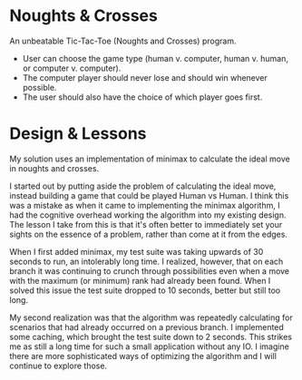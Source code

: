 # Noughts & Crosses
An unbeatable Tic-Tac-Toe (Noughts and Crosses) program.

- User can choose the game type (human v. computer, human v. human, or computer v. computer).
- The computer player should never lose and should win whenever possible.
- The user should also have the choice of which player goes first.

# Design & Lessons

My solution uses an implementation of minimax to calculate the ideal move in noughts and crosses.

I started out by putting aside the problem of calculating the ideal move, instead building a game that could be played Human vs Human. I think this was a mistake as when it came to implementing the minimax algorithm, I had the cognitive overhead working the algorithm into my existing design. The lesson I take from this is that it's often better to immediately set your sights on the essence of a problem, rather than come at it from the edges.

When I first added minimax, my test suite was taking upwards of 30 seconds to run, an intolerably long time. I realized, however, that on each branch it was continuing to crunch through possibilities even when a move with the maximum (or minimum) rank had already been found. When I solved this issue the test suite dropped to 10 seconds, better but still too long.

My second realization was that the algorithm was repeatedly calculating for scenarios that had already occurred on a previous branch. I implemented some caching, which brought the test suite down to 2 seconds. This strikes me as still a long time for such a small application without any IO. I imagine there are more sophisticated ways of optimizing the algorithm and I will continue to explore those.
